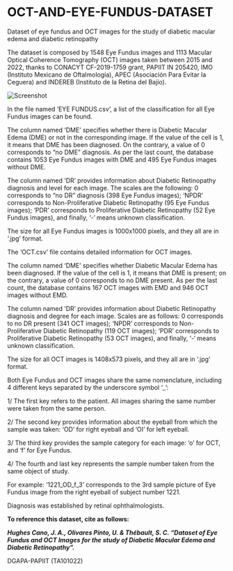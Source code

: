 # OCT-AND-EYE-FUNDUS-DATASET
Dataset of eye fundus and OCT images for the study of diabetic macular edema and diabetic retinopathy

The dataset is composed by 1548 Eye Fundus images and 1113 Macular Optical Coherence Tomography (OCT) images taken between 2015 and 2022, thanks to CONACYT CF-2019-1759 grant, PAPIIT IN 205420, IMO (Instituto Mexicano de Oftalmología), APEC (Asociación Para Evitar la Ceguera) and INDEREB (Instituto de la Retina del Bajío). 

![Screenshot](OCT/OCT7/1695_OI_o_1.jpg)


  In the file named ‘EYE FUNDUS.csv’, a list of the classification for all Eye Fundus images can be found.

The column named ‘DME’ specifies whether there is Diabetic Macular Edema (DME) or not in the corresponding image. If the value of the cell is 1, it means that DME has been diagnosed. On the contrary, a value of 0 corresponds to “no DME” diagnosis. As per the last count, the database contains 1053 Eye Fundus images with DME and 495 Eye Fundus images without DME.

The column named ‘DR’ provides information about Diabetic Retinopathy diagnosis and level for each image. The scales are the following: 0 corresponds to “no DR” diagnosis (398 Eye Fundus images); ‘NPDR’ corresponds to Non-Proliferative Diabetic Retinopathy (95 Eye Fundus images); ‘PDR’ corresponds to Proliferative Diabetic Retinopathy (52 Eye Fundus images), and finally, ‘-‘ means unknown classification.

The size for all Eye Fundus images is 1000x1000 pixels, and they all are in ‘.jpg’ format.

The ‘OCT.csv’ file contains detailed information for OCT images.

The column named ‘DME’ specifies whether Diabetic Macular Edema has been diagnosed. If the value of the cell is 1, it means that DME is present; on the contrary, a value of 0 corresponds to no DME present. As per the last count, the database contains 167 OCT images with EMD and 946 OCT images without EMD.

The column named ‘DR’ provides information about Diabetic Retinopathy diagnosis and degree for each image. Scales are as follows: 0 corresponds to no DR present (341 OCT images); ‘NPDR’ corresponds to Non-Proliferative Diabetic Retinopathy (119 OCT images); ‘PDR’ corresponds to Proliferative Diabetic Retinopathy (53 OCT images), and finally, ‘-‘ means unknown classification.

The size for all OCT images is 1408x573 pixels, and they all are in ‘.jpg’ format.



  Both Eye Fundus and OCT images share the same nomenclature, including 4 different keys separated by the underscore symbol ‘_’:

1/ The first key refers to the patient. All images sharing the same number were taken from the same person.

2/ The second key provides information about the eyeball from which the sample was taken: ‘OD’ for right eyeball and ‘OI’ for left eyeball.

3/ The third key provides the sample category for each image: ‘o’ for OCT, and ‘f’ for Eye Fundus.

4/ The fourth and last key represents the sample number taken from the same object of study.



For example: ‘1221_OD_f_3’ corresponds to the 3rd sample picture of Eye Fundus image from the right eyeball of subject number 1221.

Diagnosis was established by retinal ophthalmologists.


[^note]:

**To reference this dataset, cite as follows:**

**_Hughes Cano, J. A., Olivares Pinto, U. & Thébault, S. C. “Dataset of Eye Fundus and OCT Images for the study of Diabetic Macular Edema and Diabetic Retinopathy”._**

DGAPA-PAPIIT (TA101022)
